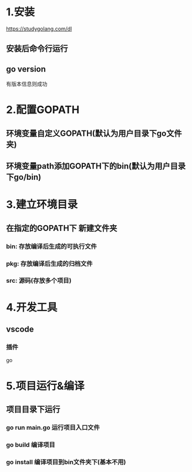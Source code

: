 # 1.安装
https://studygolang.com/dl
## 安装后命令行运行
## go version  
有版本信息则成功

# 2.配置GOPATH
## 环境变量自定义GOPATH(默认为用户目录下go文件夹)
## 环境变量path添加GOPATH下的bin(默认为用户目录下go/bin)

# 3.建立环境目录
## 在指定的GOPATH下 新建文件夹
### bin: 存放编译后生成的可执行文件
### pkg: 存放编译后生成的归档文件
### src: 源码(存放多个项目)

# 4.开发工具
## vscode
### 插件
go

# 5.项目运行&编译
## 项目目录下运行
### go run main.go  运行项目入口文件
### go build  编译项目
### go install 编译项目到bin文件夹下(基本不用)